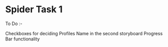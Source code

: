 # Spider Task 1

To Do :-

Checkboxes for deciding Profiles
Name in the second storyboard
Progress Bar functionality
